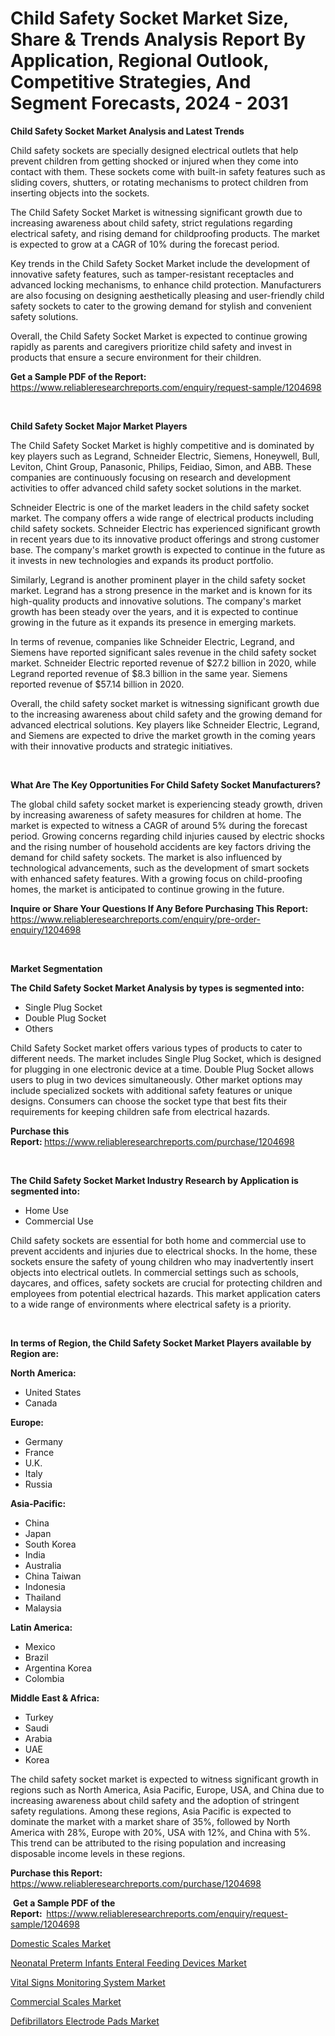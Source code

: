<p><h1>Child Safety Socket Market Size, Share & Trends Analysis Report By Application, Regional Outlook, Competitive Strategies, And Segment Forecasts, 2024 - 2031</h1></p><p><strong>Child Safety Socket Market Analysis and Latest Trends</strong></p>
<p><p>Child safety sockets are specially designed electrical outlets that help prevent children from getting shocked or injured when they come into contact with them. These sockets come with built-in safety features such as sliding covers, shutters, or rotating mechanisms to protect children from inserting objects into the sockets.</p><p>The Child Safety Socket Market is witnessing significant growth due to increasing awareness about child safety, strict regulations regarding electrical safety, and rising demand for childproofing products. The market is expected to grow at a CAGR of 10% during the forecast period.</p><p>Key trends in the Child Safety Socket Market include the development of innovative safety features, such as tamper-resistant receptacles and advanced locking mechanisms, to enhance child protection. Manufacturers are also focusing on designing aesthetically pleasing and user-friendly child safety sockets to cater to the growing demand for stylish and convenient safety solutions.</p><p>Overall, the Child Safety Socket Market is expected to continue growing rapidly as parents and caregivers prioritize child safety and invest in products that ensure a secure environment for their children.</p></p>
<p><strong>Get a Sample PDF of the Report:&nbsp;</strong> <a href="https://www.reliableresearchreports.com/enquiry/request-sample/1204698">https://www.reliableresearchreports.com/enquiry/request-sample/1204698</a></p>
<p>&nbsp;</p>
<p><strong>Child Safety Socket Major Market Players</strong></p>
<p><p>The Child Safety Socket Market is highly competitive and is dominated by key players such as Legrand, Schneider Electric, Siemens, Honeywell, Bull, Leviton, Chint Group, Panasonic, Philips, Feidiao, Simon, and ABB. These companies are continuously focusing on research and development activities to offer advanced child safety socket solutions in the market.</p><p>Schneider Electric is one of the market leaders in the child safety socket market. The company offers a wide range of electrical products including child safety sockets. Schneider Electric has experienced significant growth in recent years due to its innovative product offerings and strong customer base. The company's market growth is expected to continue in the future as it invests in new technologies and expands its product portfolio.</p><p>Similarly, Legrand is another prominent player in the child safety socket market. Legrand has a strong presence in the market and is known for its high-quality products and innovative solutions. The company's market growth has been steady over the years, and it is expected to continue growing in the future as it expands its presence in emerging markets.</p><p>In terms of revenue, companies like Schneider Electric, Legrand, and Siemens have reported significant sales revenue in the child safety socket market. Schneider Electric reported revenue of $27.2 billion in 2020, while Legrand reported revenue of $8.3 billion in the same year. Siemens reported revenue of $57.14 billion in 2020.</p><p>Overall, the child safety socket market is witnessing significant growth due to the increasing awareness about child safety and the growing demand for advanced electrical solutions. Key players like Schneider Electric, Legrand, and Siemens are expected to drive the market growth in the coming years with their innovative products and strategic initiatives.</p></p>
<p>&nbsp;</p>
<p><strong>What Are The Key Opportunities For Child Safety Socket Manufacturers?</strong></p>
<p><p>The global child safety socket market is experiencing steady growth, driven by increasing awareness of safety measures for children at home. The market is expected to witness a CAGR of around 5% during the forecast period. Growing concerns regarding child injuries caused by electric shocks and the rising number of household accidents are key factors driving the demand for child safety sockets. The market is also influenced by technological advancements, such as the development of smart sockets with enhanced safety features. With a growing focus on child-proofing homes, the market is anticipated to continue growing in the future.</p></p>
<p><strong>Inquire or Share Your Questions If Any Before Purchasing This Report:</strong> <a href="https://www.reliableresearchreports.com/enquiry/pre-order-enquiry/1204698">https://www.reliableresearchreports.com/enquiry/pre-order-enquiry/1204698</a></p>
<p>&nbsp;</p>
<p><strong>Market Segmentation</strong></p>
<p><strong>The Child Safety Socket Market Analysis by types is segmented into:</strong></p>
<p><ul><li>Single Plug Socket</li><li>Double Plug Socket</li><li>Others</li></ul></p>
<p><p>Child Safety Socket market offers various types of products to cater to different needs. The market includes Single Plug Socket, which is designed for plugging in one electronic device at a time. Double Plug Socket allows users to plug in two devices simultaneously. Other market options may include specialized sockets with additional safety features or unique designs. Consumers can choose the socket type that best fits their requirements for keeping children safe from electrical hazards.</p></p>
<p><strong>Purchase this Report:&nbsp;</strong><a href="https://www.reliableresearchreports.com/purchase/1204698">https://www.reliableresearchreports.com/purchase/1204698</a></p>
<p>&nbsp;</p>
<p><strong>The Child Safety Socket Market Industry Research by Application is segmented into:</strong></p>
<p><ul><li>Home Use</li><li>Commercial Use</li></ul></p>
<p><p>Child safety sockets are essential for both home and commercial use to prevent accidents and injuries due to electrical shocks. In the home, these sockets ensure the safety of young children who may inadvertently insert objects into electrical outlets. In commercial settings such as schools, daycares, and offices, safety sockets are crucial for protecting children and employees from potential electrical hazards. This market application caters to a wide range of environments where electrical safety is a priority.</p></p>
<p>&nbsp;</p>
<p><strong>In terms of Region, the Child Safety Socket Market Players available by Region are:</strong></p>
<p>
    <p> <strong> North America: </strong>
        <ul>
            <li>United States</li>
            <li>Canada</li>
        </ul>
        </p> 
    <p> <strong> Europe: </strong>
        <ul>
            <li>Germany</li>
            <li>France</li>
            <li>U.K.</li>
            <li>Italy</li>
            <li>Russia</li>
        </ul>
        </p> 
    <p> <strong> Asia-Pacific: </strong>
        <ul>
            <li>China</li>
            <li>Japan</li>
            <li>South Korea</li>
            <li>India</li>
            <li>Australia</li>
            <li>China Taiwan</li>
            <li>Indonesia</li>
            <li>Thailand</li>
            <li>Malaysia</li>
        </ul>
        </p> 
    <p> <strong> Latin America: </strong>
        <ul>
            <li>Mexico</li>
            <li>Brazil</li>
            <li>Argentina Korea</li>
            <li>Colombia</li>
        </ul>
        </p> 
    <p> <strong> Middle East & Africa: </strong>
        <ul>
            <li>Turkey</li>
            <li>Saudi</li>
            <li>Arabia</li>
            <li>UAE</li>
            <li>Korea</li>
        </ul>
    </p>
    </p>
<p><p>The child safety socket market is expected to witness significant growth in regions such as North America, Asia Pacific, Europe, USA, and China due to increasing awareness about child safety and the adoption of stringent safety regulations. Among these regions, Asia Pacific is expected to dominate the market with a market share of 35%, followed by North America with 28%, Europe with 20%, USA with 12%, and China with 5%. This trend can be attributed to the rising population and increasing disposable income levels in these regions.</p></p>
<p><strong>Purchase this Report: </strong><a href="https://www.reliableresearchreports.com/purchase/1204698">https://www.reliableresearchreports.com/purchase/1204698</a></p>
<p>&nbsp;<strong>Get a Sample PDF of the Report:&nbsp;&nbsp;</strong><a href="https://www.reliableresearchreports.com/enquiry/request-sample/1204698">https://www.reliableresearchreports.com/enquiry/request-sample/1204698</a></p>
<p><strong></strong></p>
<p><p><a href="https://github.com/fiixsa/Market-Research-Report-List-1/blob/main/domestic-scales-market.md">Domestic Scales Market</a></p><p><a href="https://medium.com/@carolclarkson766/neonatal-preterm-infants-enteral-feeding-devices-market-trends-and-market-analysis-forecasted-for-74bc9f85298d">Neonatal Preterm Infants Enteral Feeding Devices Market</a></p><p><a href="https://medium.com/@carolclarkson766/vital-signs-monitoring-system-market-outlook-industry-overview-and-forecast-2024-to-2031-009a85ff9780">Vital Signs Monitoring System Market</a></p><p><a href="https://github.com/cecuraprangm/Market-Research-Report-List-1/blob/main/commercial-scales-market.md">Commercial Scales Market</a></p><p><a href="https://medium.com/@carolclarkson766/defibrillators-electrode-pads-market-size-and-market-trends-complete-industry-overview-2024-to-8d1ca7abd532">Defibrillators Electrode Pads Market</a></p></p>